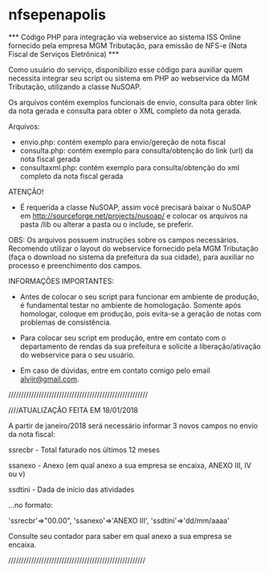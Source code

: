 # nfsepenapolis

*** Código PHP para integração via webservice ao sistema ISS Online fornecido pela empresa MGM Tributação, para emissão de NFS-e (Nota Fiscal de Serviços Eletrônica) ***

Como usuário do serviço, disponibilizo esse código para auxiliar quem necessita integrar seu script ou sistema em PHP ao webservice da MGM Tributação, utilizando a classe NuSOAP.

Os arquivos contém exemplos funcionais de envio, consulta para obter link da nota gerada e consulta para obter o XML completo da nota gerada.

Arquivos:

- envio.php: contém exemplo para envio/gereção de nota fiscal
- consulta.php: contém exemplo para consulta/obtenção do link (url) da nota fiscal gerada
- consultaxml.php: contém exemplo para consulta/obtenção do xml completo da nota fiscal gerada

ATENÇÃO!
- É requerida a classe NuSOAP, assim você precisará baixar o NuSOAP em http://sourceforge.net/projects/nusoap/ e colocar os arquivos na pasta /lib  ou alterar a pasta ou o include, se preferir.

OBS: Os arquivos possuem instruções sobre os campos necessários. Recomendo utilizar o layout do webservice fornecido pela MGM Tributação (faça o download no sistema da prefeitura da sua cidade), para auxiliar no processo e preenchimento dos campos. 


INFORMAÇÕES IMPORTANTES:

- Antes de colocar o seu script para funcionar em ambiente de produção, é fundamental testar no ambiente de homologação. Somente após homologar, coloque em produção, pois evita-se a geração de notas com problemas de consistência.

- Para colocar seu script em produção, entre em contato com o departamento de rendas da sua prefeitura e solicite a liberação/ativação do webservice para o seu usuário.

- Em caso de dúvidas, entre em contato comigo pelo email alvijr@gmail.com.

///////////////////////////////////////////////////////

////ATUALIZAÇÃO FEITA EM 18/01/2018

A partir de janeiro/2018 será necessário informar 3 novos campos no envio da nota fiscal:

ssrecbr - Total faturado nos últimos 12 meses

ssanexo - Anexo  (em qual anexo a sua empresa se encaixa, ANEXO III, IV ou v)

ssdtini - Dada de início das atividades

...no formato:

'ssrecbr'=>"00.00",
'ssanexo'=>'ANEXO III',
'ssdtini'=>'dd/mm/aaaa'

Consulte seu contador para saber em qual anexo a sua empresa se encaixa. 

//////////////////////////////////////////////////////
